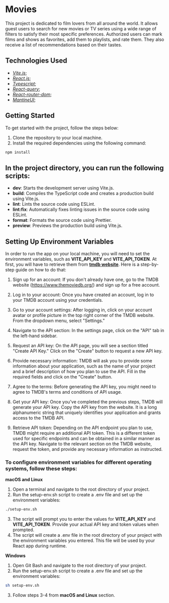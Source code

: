 # Movies

This project is dedicated to film lovers from all around the world. It allows guest users to search for new movies or TV series using a wide range of filters to satisfy their most specific preferences. Authorized users can mark films and shows as favorites, add them to playlists, and rate them. They also receive a list of recommendations based on their tastes.

## Technologies Used

- _[Vite.js](https://vitejs.dev/)_;
- _[React.js](https://react.dev/)_;
- _[Typescript](https://www.typescriptlang.org/)_;
- _[React-query](https://tanstack.com/query/v3/)_;
- _[React-router-dom](https://reactrouter.com/en/main)_;
- _[MantineUI](https://ui.mantine.dev/)_;

## Getting Started

To get started with the project, follow the steps below:

1. Clone the repository to your local machine.
2. Install the required dependencies using the following command:

```bash
npm install
```

## In the project directory, you can run the following scripts:

- **dev**: Starts the development server using Vite.js.
- **build**: Compiles the TypeScript code and creates a production build using Vite.js.
- **lint**: Lints the source code using ESLint.
- **lint:fix**: Automatically fixes linting issues in the source code using ESLint.
- **format**: Formats the source code using Prettier.
- **preview**: Previews the production build using Vite.js.

## Setting Up Environment Variables

In order to run the app on your local machine, you will need to set the environment variables, such as **VITE_API_KEY** and **VITE_API_TOKEN**. At first, you will have to retrieve them from **[tmdb website](https://www.themoviedb.org/)**. Here is a step-by-step guide on how to do that:

1. Sign up for an account: If you don't already have one, go to the TMDB website (https://www.themoviedb.org/) and sign up for a free account.

2. Log in to your account: Once you have created an account, log in to your TMDB account using your credentials.

3. Go to your account settings: After logging in, click on your account avatar or profile picture in the top right corner of the TMDB website. From the dropdown menu, select "Settings."

4. Navigate to the API section: In the settings page, click on the "API" tab in the left-hand sidebar.

5. Request an API key: On the API page, you will see a section titled "Create API Key." Click on the "Create" button to request a new API key.

6. Provide necessary information: TMDB will ask you to provide some information about your application, such as the name of your project and a brief description of how you plan to use the API. Fill in the required fields and click on the "Create" button.

7. Agree to the terms: Before generating the API key, you might need to agree to TMDB's terms and conditions of API usage.

8. Get your API key: Once you've completed the previous steps, TMDB will generate your API key. Copy the API key from the website. It is a long alphanumeric string that uniquely identifies your application and grants access to the TMDB API.

9. Retrieve API token: Depending on the API endpoint you plan to use, TMDB might require an additional API token. This is a different token used for specific endpoints and can be obtained in a similar manner as the API key. Navigate to the relevant section on the TMDB website, request the token, and provide any necessary information as instructed.

### To configure environment variables for different operating systems, follow these steps:

**macOS and Linux**

1. Open a terminal and navigate to the root directory of your project.
2. Run the setup-env.sh script to create a .env file and set up the environment variables:

```bash
./setup-env.sh
```

3. The script will prompt you to enter the values for **VITE_API_KEY** and **VITE_API_TOKEN**. Provide your actual API key and token values when prompted.
4. The script will create a .env file in the root directory of your project with the environment variables you entered. This file will be used by your React app during runtime.

**Windows**

1. Open Git Bash and navigate to the root directory of your project.
2. Run the setup-env.sh script to create a .env file and set up the environment variables:

```bash
sh setup-env.sh
```

3. Follow steps 3-4 from **macOS and Linux** section.
